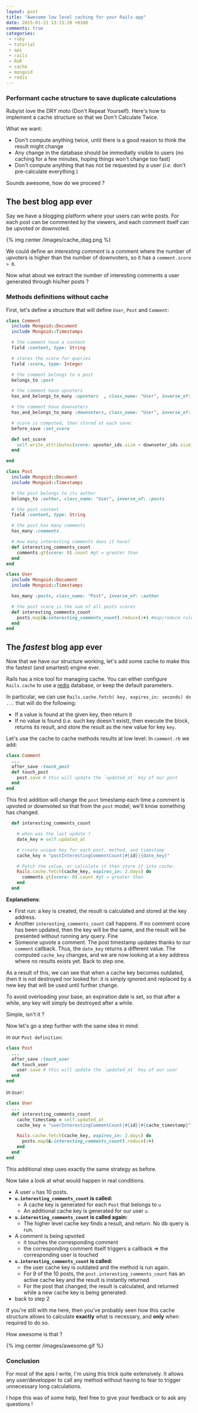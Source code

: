 ```yaml
---
layout: post
title: "Awesome low level caching for your Rails app"
date: 2015-01-21 13:13:20 +0100
comments: true
categories: 
 - ruby
 - tutorial
 - api
 - rails
 - RoR
 - cache
 - mongoid
 - redis
---
```


### Performant cache structure to save duplicate calculations

Rubyist love the DRY moto (Don't Repeat Yourself). Here's how to implement a cache structure so that we Don't Calculate Twice.

What we want: 

 - Don't compute anything twice, until there is a good reason to think the result might change
 - Any change in the database should be immediatly visible to users (no caching for a few minutes, hoping things won't change too fast)
 - Don't compute anything that has not be requested by a user (_i.e._ don't pre-calculate everything )

Sounds awesome, how do we proceed ?

<!-- more -->

## The best blog app ever

Say we have a blogging platform where your users can write posts. For each post can be commented by the viewers, and each comment itself can be upvoted or downvoted.

{% img center /images/cache_diag.png %}

We could define an _interesting comment_  is a comment where the number of upvoters is higher than the number of downvoters, so it has a `comment.score > 0`.

Now what about we extract the number of interesting comments a user generated through his/her posts ? 


### Methods definitions without cache

First, let's define a structure that will define `User`, `Post` and `Comment`:

```ruby app/models/comment.rb
class Comment
  include Mongoid::Document
  include Mongoid::Timestamps

  # the comment have a content
  field :content, type: String

  # stores the score for queries
  field :score, type: Integer

  # the comment belongs to a post
  belongs_to :post

  # the comment have upvoters
  has_and_belongs_to_many :upvoters  , class_name: "User", inverse_of: "liked_comments"

  # the comment have downvoters
  has_and_belongs_to_many :downvoters, class_name: "User", inverse_of: "disliked_comments"

  # score is computed, then stored at each save:
  before_save :set_score

  def set_score
    self.write_attributes(score: upvoter_ids.size - downvoter_ids.size)
  end

end
```

```ruby app/models/post.rb
class Post
  include Mongoid::Document
  include Mongoid::Timestamps

  # the post belongs to its author
  belongs_to :author, class_name: "User", inverse_of: :posts

  # the post content
  field :content, type: String

  # the post has many comments
  has_many :comments

  # How many interesting comments does it have?
  def interesting_comments_count
    comments.gt(score: 0).count #gt = greater than
  end
end
```

```ruby app/models/user.rb
class User
  include Mongoid::Document
  include Mongoid::Timestamps

  has_many :posts, class_name: "Post", inverse_of: :author

  # the post score is the sum of all posts scores
  def interesting_comments_count
    posts.map(&:interesting_comments_count).reduce(:+) #map/reduce rules
  end
end
```

## The _fastest_ blog app ever

Now that we have our structure working, let's add some cache to make this the fastest (and smartest) engine ever.

Rails has a nice tool for managing cache. You can either configure `Rails.cache` to use a [redis](http://redis.io/) database, or keep the default parameters.

In particular, we can use `Rails.cache.fetch( key, expires_in: seconds) do ...` that will do the following:

 - If a value is found at the given key, then return it
 - If no value is found (_i.e._ such key doesn't exist), then execute the block, returns its result, and store the result as the new value for key `key`.


Let's use the cache to cache methods results at low level:
In `comment.rb` we add:
```ruby app/models/comment.rb
class Comment
  ...
  after_save :touch_post
  def touch_post
    post.save # this will update the `updated_at` key of our post
  end
end
```

This first addition will change the `post` timestamp each time a comment is upvoted or downvoted so that from the `post` model, we'll know something has changed.

```ruby app/models/post.rb
  def interesting_comments_count

    # when was the last update ?
    date_key = self.updated_at

    # create unique key for each post, method, and timestamp
    cache_key = "postInterestingCommentCount|#{id}|{date_key}"

    # Fetch the value, or calculate it then store it into cache:
    Rails.cache.fetch(cache_key, expires_in: 2.days) do 
      comments.gt(score: 0).count #gt = greater than
    end
  end
```

__Explanations__: 

 - First run: a key is created, the result is calculated and stored at the key address.
 - Another `interesting_comments_count` call happens. If no comment score has been updated, then the key will be the same, and the result will be presented without running any query. Fine
 - Someone upvote a comment. The post timestamp updates thanks to our `comment` callback. Thus, the `date_key` returns a different value. The computed `cache_key` changes, and we are now looking at a key address where no results exists yet. Back to step one.

 As a result of this, we can see that when a cache key becomes outdated, then it is not destroyed nor looked for: it is simply ignored and replaced by a new key that will be used until further change.

To avoid overloading your base, an expiration date is set, so that after a while, any key will simply be destroyed after a while.

Simple, isn't it ? 

Now let's go a step further with the same idea in mind:

in our `Post definition`: 
```ruby app/models/post.rb
class Post
  ...
  after_save :touch_user
  def touch_user
    user.save # this will update the `updated_at` key of our user
  end
end
```

in `User`:
```ruby app/models/user.rb
class User
  ...
  def interesting_comments_count
    cache_timestamp = self.updated_at
    cache_key = "userInterestingCommentCount|#{id}|#{cache_timestamp}"

    Rails.cache.fetch(cache_key, expires_in: 2.days) do 
      posts.map(&:interesting_comments_count).reduce(:+) 
    end
  end
end
```

This additional step uses exactly the same strategy as before.

Now take a look at what would happen in real conditions.

 - A user `u` has 10 posts.
 - __`u.interesting_comments_count` is called:__
   - A cache key is generated for each `Post` that belongs to `u`
   - An additional cache key is generated for our user `u`.
 - __`u.interesting_comments_count` is called again:__ 
   - The higher level cache key finds a result, and return. No db query is run.
 - A comment is being upvoted
   - it touches the corresponding comment
   - the corresponding comment itself triggers a callback => the corresponding user is touched
 - __`u.interesting_comments_count` is called:__
   - the user cache key is outdated and the method is run again.
   - For 9 of the 10 posts, the `post.interesting_comments_count` has an active cache key and the result is instantly returned
   - For the post that changed, the result is calculated, and returned while a new cache key is being generated.
 - back to step 2

If you're still with me here, then you've probably seen how this cache structure allows to calculate __exactly__ what is necessary, and __only__ when required to do so.

How awesome is that ?


{% img center /images/awesome.gif %}

### Conclusion

For most of the apis I write, I'm using this trick quite extensively. It allows any user/developper to call any method without having to fear to trigger unnecessary long calculations. 

I hope this was of some help, feel free to give your feedback or to ask any questions !
